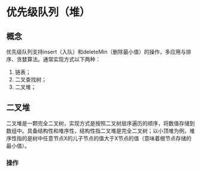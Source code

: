 # 优先级队列（堆）

## 概念
优先级队列支持insert（入队）和deleteMin（删除最小值）的操作，多应用与排序、贪婪算法。通常实现方式以下两种：
1. 链表；
2. 二叉查找树；
3. 二叉堆；

## 二叉堆
二叉堆是一颗完全二叉树，实现方式是按照二叉树层序遍历的顺序，将数值存储到数组中。具备结构性和堆序性，结构性指二叉堆是完全二叉树；以小顶堆为例，堆序性指的是树中任意节点X的儿子节点的值大于X节点的值（意味着根节点存储的最小值）。
### 操作


